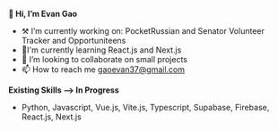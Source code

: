 
**👋 Hi, I’m Evan Gao**
- ⚒️ I’m currently working on: PocketRussian and Senator Volunteer Tracker and Opportuniteens
- 🌱I'm currently learning React.js and Next.js
- 💞️ I’m looking to collaborate on small projects
- 📫 How to reach me gaoevan37@gmail.com

**Existing Skills --> In Progress**
- Python, Javascript, Vue.js, Vite.js, Typescript, Supabase, Firebase, React.js, Next.js
<!---
Verviam/Verviam is a ✨ special ✨ repository because its `README.md` (this file) appears on your GitHub profile.
You can click the Preview link to take a look at your changes.
--->
